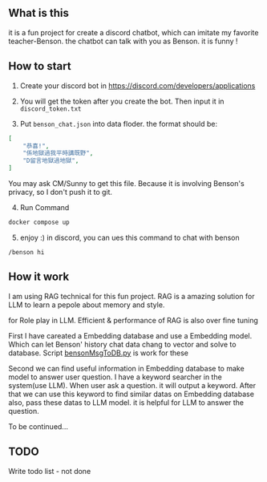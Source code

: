 ## What is this

it is a fun project for create a discord chatbot, which can imitate my favorite teacher-Benson. the chatbot can talk with you as Benson. it is funny !

## How to start

1.  Create your discord bot in https://discord.com/developers/applications

2. You will get the token after you create the bot. Then input it in ```discord_token.txt```

3. Put ```benson_chat.json``` into data floder. the     format should be:
```json
[
    "恭喜!",
    "係地獄過我平時講既野",
    "D留言地獄過地獄",
]
```
You may ask CM/Sunny to get this file. Because it is involving Benson's privacy, so I don't push it to git.
    

4. Run Command

```bash
docker compose up
```
5. enjoy :) in discord, you can ues this command to chat with benson

```
/benson hi
```

## How it work

I am using RAG technical for this fun project. RAG is a amazing solution for LLM to learn a pepole about memory and style.

for Role play in LLM. Efficient & performance of RAG is also over fine tuning

First I have careated a Embedding database and use a Embedding model. Which can let Benson' history chat data chang to vector and solve to database. Script [bensonMsgToDB.py](script/bensonMsgToDB.py) is work for these

Second we can find useful information in Embedding database to make model to answer user question. I have a keyword searcher in the system(use LLM). When user ask a question. it will output a keyword. After that we can use this keyword to find similar datas on Embedding database also, pass these datas to LLM model. it is helpful for LLM to answer the question.


To be continued...

## TODO

Write todo list - not done 
